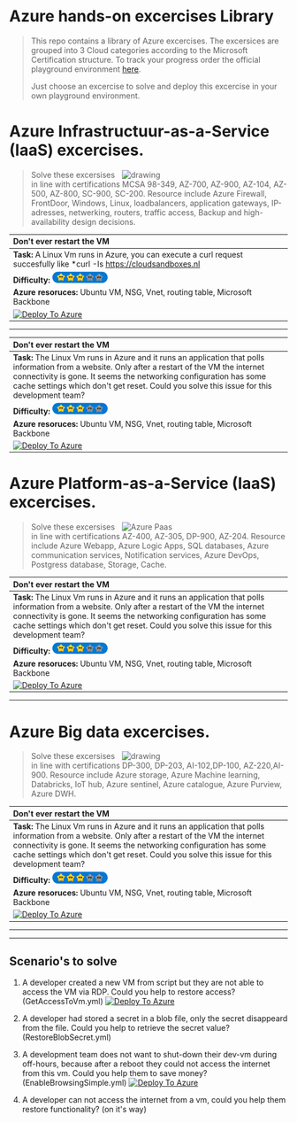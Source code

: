# Azure hands-on excercises Library
> This repo contains a library of Azure excercises. The excersices are grouped into 3 Cloud categories according to the Microsoft Certification structure. To track your progress order the official playground environment [here](https://cloudsandboxes.nl).
> 
>Just choose an excercise to solve and deploy this excercise in your own playground environment. 
>

# Azure Infrastructuur-as-a-Service (IaaS) excercises. 

> <img align="right" src="https://techcommunity.microsoft.com/t5/image/serverpage/image-id/64174i7A470844233F603A?v=1.0" alt="drawing" width="300"/> Solve these excersises in line with certifications MCSA 98-349, AZ-700, AZ-900, AZ-104, AZ-500, AZ-800, SC-900, SC-200. Resource include Azure Firewall, FrontDoor, Windows, Linux, loadbalancers, application gateways, IP-adresses, netwerking, routers, traffic access, Backup and high-availability design decisions.  
>


| Don't ever restart the VM |
|:---|
|<strong>Task:</strong> A Linux Vm runs in Azure, you can execute a curl request succesfully like *curl -Is https://cloudsandboxes.nl | head -n 1*. Only after a restart of the VM the curl command doesn't work anymore. It seems like a routing issue. Could you solve this issue for this development team? Restart the VM to experience their problem.  |
|<strong>Difficulty:</strong> <img src="/dashboard-files/3-star-rating.png" alt="difficulty" width="100"/>|
|<strong>Azure resoruces:</strong> Ubuntu VM, NSG, Vnet, routing table, Microsoft Backbone|
|[![Deploy To Azure](https://aka.ms/deploytoazurebutton)](https://portal.azure.com/#create/Microsoft.Template/uri/https%3A%2F%2Fraw.githubusercontent.com%2Fcloudsandboxes%2FAzure-labs%2Fmaster%2FUnable-to-reboot-vm.json)|

>
----
>
| Don't ever restart the VM |
|:---|
|<strong>Task:</strong> The Linux Vm runs in Azure and it runs an application that polls information from a website. Only after a restart of the VM the internet connectivity is gone. It seems the networking configuration has some cache settings which don't get reset. Could you solve this issue for this development team?|
|<strong>Difficulty:</strong> <img src="/dashboard-files/3-star-rating.png" alt="difficulty" width="100"/>|
|<strong>Azure resoruces:</strong> Ubuntu VM, NSG, Vnet, routing table, Microsoft Backbone|
|[![Deploy To Azure](https://aka.ms/deploytoazurebutton)](https://portal.azure.com/#create/Microsoft.Template/uri/https%3A%2F%2Fraw.githubusercontent.com%2Fcloudsandboxes%2FAzure-labs%2Fmaster%2FUnable-to-reboot-vm.json)|
>

# Azure Platform-as-a-Service (IaaS) excercises. 

> <img align="right" src="https://th.bing.com/th/id/R.16914af340bfb1dd931f203e5f60c1a2?rik=Sx%2fBNlBD0QUS6w&riu=http%3a%2f%2finvolvenevolve.com%2fmedia%2farticulate%2fopen-live-writer-40a9655ef721_9eec-azure-website-application-highly-available-deployment-diagram_2.png&ehk=okOVpIa2%2bwVLO%2fzOGLz9KqgeIPimTJcxTfhsBAdBuCM%3d&risl=&pid=ImgRaw&r=0" alt="Azure Paas" width="300"/> Solve these excersises in line with certifications AZ-400, AZ-305, DP-900, AZ-204. Resource include Azure Webapp, Azure Logic Apps, SQL databases, Azure communication services, Notification services, Azure DevOps, Postgress database, Storage, Cache. 
>


| Don't ever restart the VM |
|:---|
|<strong>Task:</strong> The Linux Vm runs in Azure and it runs an application that polls information from a website. Only after a restart of the VM the internet connectivity is gone. It seems the networking configuration has some cache settings which don't get reset. Could you solve this issue for this development team?|
|<strong>Difficulty:</strong> <img src="/dashboard-files/3-star-rating.png" alt="difficulty" width="100"/>|
|<strong>Azure resoruces:</strong> Ubuntu VM, NSG, Vnet, routing table, Microsoft Backbone|
|[![Deploy To Azure](https://aka.ms/deploytoazurebutton)](https%3A%2F%2Fraw.githubusercontent.com%2Fcloudsandboxes%2FAzure-labs%2Fmaster%2FEnableBrowsingSimple.yml)|
>
----

# Azure Big data excercises. 

> <img align="right" src="https://siteprod-s3-cdn.kyligence.io/2020/01/KC-Azure-Arch-Website.png" alt="drawing" width="300"/> Solve these excersises in line with certifications DP-300, DP-203, AI-102,DP-100, AZ-220,AI-900. Resource include Azure storage, Azure Machine learning, Databricks, IoT hub, Azure sentinel, Azure catalogue, Azure Purview, Azure DWH.  
>


| Don't ever restart the VM |
|:---|
|<strong>Task:</strong> The Linux Vm runs in Azure and it runs an application that polls information from a website. Only after a restart of the VM the internet connectivity is gone. It seems the networking configuration has some cache settings which don't get reset. Could you solve this issue for this development team?|
|<strong>Difficulty:</strong> <img src="/dashboard-files/3-star-rating.png" alt="difficulty" width="100"/>|
|<strong>Azure resoruces:</strong> Ubuntu VM, NSG, Vnet, routing table, Microsoft Backbone|
|[![Deploy To Azure](https://aka.ms/deploytoazurebutton)](https%3A%2F%2Fraw.githubusercontent.com%2Fcloudsandboxes%2FAzure-labs%2Fmaster%2FEnableBrowsingSimple.yml)|
>
----




---
Scenario's to solve 
---
1) A developer created a new VM from script but they are not able to access the VM via RDP. Could you help to restore access? (GetAccessToVm.yml)
[![Deploy To Azure](https://aka.ms/deploytoazurebutton)](https%3A%2F%2Fraw.githubusercontent.com%2Fcloudsandboxes%2FAzure-labs%2Fmaster%2FEnableBrowsingSimple.yml)

2) A developer had stored a secret in a blob file, only the secret disappeard from the file. Could you help to retrieve the secret value? (RestoreBlobSecret.yml) 
3) A development team does not want to shut-down their dev-vm during off-hours, because after a reboot they could not access the internet from this vm. Could you help them to save money?  (EnableBrowsingSimple.yml) 
[![Deploy To Azure](https://aka.ms/deploytoazurebutton)](https://portal.azure.com/#create/Microsoft.Template/uri/https%3A%2F%2Fraw.githubusercontent.com%2Fcloudsandboxes%2FAzure-labs%2Fmaster%2FUnable-to-reboot-vm.json)



5) A developer can not access the internet from a vm, could you help them restore functionality? (on it's way)  



